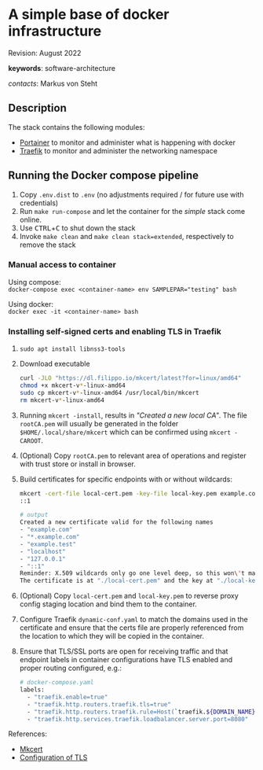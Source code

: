 # A simple base of docker infrastructure

Revision: August 2022

**keywords**: software-architecture

*contacts*: Markus von Steht

## Description

The stack contains the following modules:

- [Portainer](https://www.portainer.io/) to monitor and administer what is happening with docker
- [Traefik](https://traefik.io/) to monitor and administer the networking namespace

## Running the Docker compose pipeline

1. Copy `.env.dist` to `.env` (no adjustments required / for future use with credentials)
2. Run `make run-compose` and let the container for the *simple* stack come online.
3. Use <kbd>CTRL</kbd>+<kbd>C</kbd> to shut down the stack
4. Invoke `make clean` and `make clean stack=extended`, respectively to remove the stack

### Manual access to container

Using compose:  
`docker-compose exec <container-name> env SAMPLEPAR="testing" bash`

Using docker:  
`docker exec -it <container-name> bash`

### Installing self-signed certs and enabling TLS in Traefik

1. `sudo apt install libnss3-tools`
2. Download executable

    ```bash
    curl -JLO "https://dl.filippo.io/mkcert/latest?for=linux/amd64"
    chmod +x mkcert-v*-linux-amd64
    sudo cp mkcert-v*-linux-amd64 /usr/local/bin/mkcert
    rm mkcert-v*-linux-amd64
    ```

3. Running `mkcert -install`, results in *"Created a new local CA"*.
The file `rootCA.pem` will usually be generated in the folder `$HOME/.local/share/mkcert` which can be confirmed using `mkcert -CAROOT`.
4. (Optional) Copy `rootCA.pem` to relevant area of operations and register with trust store or install in browser.
5. Build certificates for specific endpoints with or without wildcards:

    ```bash
    mkcert -cert-file local-cert.pem -key-file local-key.pem example.com "*.example.com" example.test localhost 127.0.0.1
    ::1
    ```

    ```bash
    # output
    Created a new certificate valid for the following names
    - "example.com"
    - "*.example.com"
    - "example.test"
    - "localhost"
    - "127.0.0.1"
    - "::1"
    Reminder: X.509 wildcards only go one level deep, so this won\'t match a.b.tufhades-local.net ℹ️
    The certificate is at "./local-cert.pem" and the key at "./local-key.pem"
    ```

6. (Optional) Copy `local-cert.pem` and `local-key.pem` to reverse proxy config staging location and bind them to the container.
7. Configure Traefik `dynamic-conf.yaml` to match the domains used in the certificate and ensure that the certs file are properly referenced from the location to which they will be copied in the container.
8. Ensure that TLS/SSL ports are open for receiving traffic and that endpoint labels in container configurations have TLS enabled and proper routing configured, e.g.:

    ```bash
    # docker-compose.yaml
    labels:
      - "traefik.enable=true"
      - "traefik.http.routers.traefik.tls=true"
      - "traefik.http.routers.traefik.rule=Host(`traefik.${DOMAIN_NAME}`)"
      - "traefik.http.services.traefik.loadbalancer.server.port=8080"
    ```

References:

- [Mkcert](https://github.com/FiloSottile/mkcert)
- [Configuration of TLS](https://knplabs.com/en/blog/how-to-handle-https-with-docker-compose-and-mkcert-for-local-development/)
